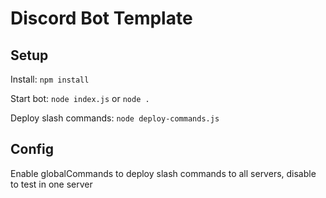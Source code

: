 # Discord Bot Template

## Setup

Install: `npm install`

Start bot: `node index.js` or `node .`

Deploy slash commands: `node deploy-commands.js`

## Config
Enable globalCommands to deploy slash commands to all servers, disable to test in one server